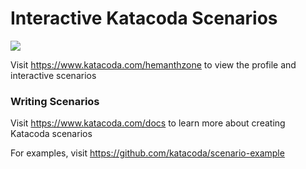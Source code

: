 # Interactive Katacoda Scenarios

[![](http://shields.katacoda.com/katacoda/hemanthzone/count.svg)](https://www.katacoda.com/hemanthzone "Get your profile on Katacoda.com")

Visit https://www.katacoda.com/hemanthzone to view the profile and interactive scenarios

### Writing Scenarios
Visit https://www.katacoda.com/docs to learn more about creating Katacoda scenarios

For examples, visit https://github.com/katacoda/scenario-example
